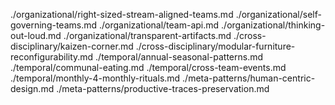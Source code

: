 ./organizational/right-sized-stream-aligned-teams.md
./organizational/self-governing-teams.md
./organizational/team-api.md
./organizational/thinking-out-loud.md
./organizational/transparent-artifacts.md
./cross-disciplinary/kaizen-corner.md
./cross-disciplinary/modular-furniture-reconfigurability.md
./temporal/annual-seasonal-patterns.md
./temporal/communal-eating.md
./temporal/cross-team-events.md
./temporal/monthly-4-monthly-rituals.md
./meta-patterns/human-centric-design.md
./meta-patterns/productive-traces-preservation.md
